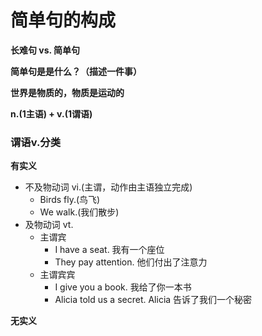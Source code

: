 # 简单句的构成

**长难句 vs. 简单句**

**简单句是是什么？（描述一件事）**

**世界是物质的，物质是运动的**

**n.(1主语) + v.(1谓语)**

### 谓语v.分类

**有实义**
* 不及物动词 vi.(主谓，动作由主语独立完成)
  * Birds fly.(鸟飞)
  * We walk.(我们散步)
* 及物动词 vt.
  * 主谓宾
    * I have a seat. 我有一个座位
    * They pay attention. 他们付出了注意力
  * 主谓宾宾
    * I give you a book. 我给了你一本书
    * Alicia told us a secret. Alicia 告诉了我们一个秘密

**无实义**
